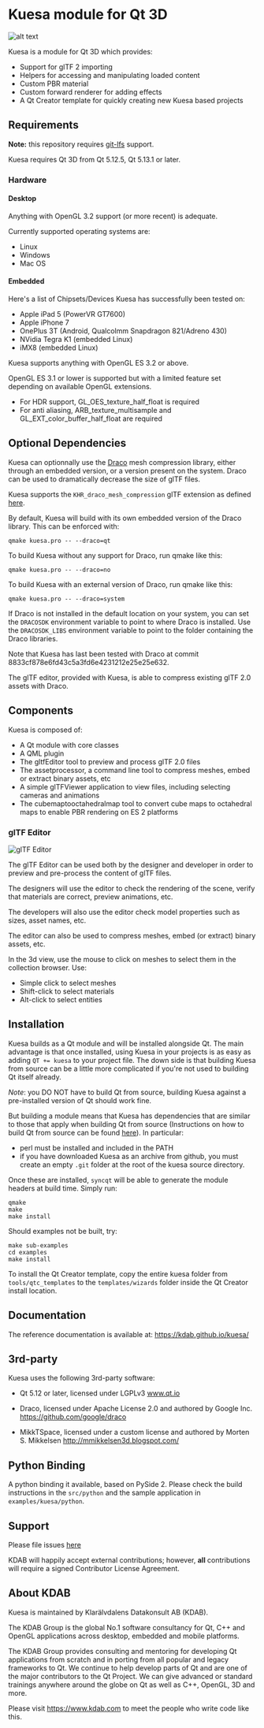 # Kuesa module for Qt 3D

![alt text](https://github.com/KDAB/kuesa/blob/dev/examples/kuesa/assets/misc/kuesa_carscene.png)


Kuesa is a module for Qt 3D which provides:
* Support for glTF 2 importing
* Helpers for accessing and manipulating loaded content
* Custom PBR material
* Custom forward renderer for adding effects
* A Qt Creator template for quickly creating new Kuesa based projects

## Requirements

**Note:** this repository requires [git-lfs](https://git-lfs.github.com) support.

Kuesa requires Qt 3D from Qt 5.12.5, Qt 5.13.1 or later.

### Hardware

#### Desktop

Anything with OpenGL 3.2 support (or more recent) is adequate.

Currently supported operating systems are:
* Linux
* Windows
* Mac OS

#### Embedded

Here's a list of Chipsets/Devices Kuesa has successfully been tested on:
* Apple iPad 5 (PowerVR GT7600)
* Apple iPhone 7
* OnePlus 3T (Android, Qualcolmm Snapdragon 821/Adreno 430)
* NVidia Tegra K1 (embedded Linux)
* iMX8 (embedded Linux)

Kuesa supports anything with OpenGL ES 3.2 or above.

OpenGL ES 3.1 or lower is supported but with a limited feature set depending on available OpenGL extensions.
* For HDR support, GL_OES_texture_half_float is required
* For anti aliasing, ARB_texture_multisample and GL_EXT_color_buffer_half_float are required

## Optional Dependencies

Kuesa can optionnally use the [Draco](https://github.com/google/draco) mesh compression library,
either through an embedded version, or a version present on the system.
Draco can be used to dramatically decrease the size of glTF files.

Kuesa supports the ``KHR_draco_mesh_compression`` glTF extension as defined [here](https://github.com/KhronosGroup/glTF/blob/master/extensions/2.0/Khronos/KHR_draco_mesh_compression/).

By default, Kuesa will build with its own embedded version of the Draco library.
This can be enforced with:

    qmake kuesa.pro -- --draco=qt

To build Kuesa without any support for Draco, run qmake like this:

    qmake kuesa.pro -- --draco=no

To build Kuesa with an external version of Draco, run qmake like this:

    qmake kuesa.pro -- --draco=system

If Draco is not installed in the default location on your system, you can
set the `DRACOSDK` environment variable to point to where Draco is installed.
Use the `DRACOSDK_LIBS` environment variable to point to the folder containing
the Draco libraries.

Note that Kuesa has last been tested with Draco at commit 8833cf878e6fd43c5a3fd6e4231212e25e25e632.

The glTF editor, provided with Kuesa, is able to compress existing glTF 2.0
assets with Draco.

## Components

Kuesa is composed of:
* A Qt module with core classes
* A QML plugin
* The gltfEditor tool to preview and process glTF 2.0 files
* The assetprocessor, a command line tool to compress meshes, embed or extract binary assets, etc
* A simple glTFViewer application to view files, including selecting cameras and animations
* The cubemaptooctahedralmap tool to convert cube maps to octahedral maps
  to enable PBR rendering on ES 2 platforms

### glTF Editor

![glTF Editor](https://github.com/KDAB/kuesa/blob/dev/examples/kuesa/assets/misc/kuesa_ape.png)

The glTF Editor can be used both by the designer and developer in order
to preview and pre-process the content of glTF files.

The designers will use the editor to check the rendering of the scene,
verify that materials are correct, preview animations, etc.

The developers will also use the editor check model properties such as sizes,
asset names, etc.

The editor can also be used to compress meshes, embed (or extract) binary assets, etc.

In the 3d view, use the mouse to click on meshes to select them in the collection browser.
Use:
* Simple click to select meshes
* Shift-click to select materials
* Alt-click to select entities

## Installation

Kuesa builds as a Qt module and will be installed alongside Qt. The main advantage
is that once installed, using Kuesa in your projects is as easy as adding ``QT += kuesa``
to your project file. The down side is that building Kuesa from source can be a little
more complicated if you're not used to building Qt itself already.

*Note*: you DO NOT have to build Qt from source, building Kuesa against a pre-installed
version of Qt should work fine.

But building a module means that Kuesa has dependencies that are similar to those that
apply when building Qt from source (Instructions on how to build Qt from source can be
found [here](https://wiki.qt.io/Building_Qt_5_from_Git)). In particular:
* perl must be installed and included in the PATH
* if you have downloaded Kuesa as an archive from github, you must create an
  empty ``.git`` folder at the root of the kuesa source directory.

Once these are installed, ``syncqt`` will be able to generate the module headers at
build time. Simply run:

    qmake
    make
    make install

Should examples not be built, try:

    make sub-examples
    cd examples
    make install

To install the Qt Creator template, copy the entire kuesa folder
from ``tools/qtc_templates`` to the ``templates/wizards`` folder inside
the Qt Creator install location.

## Documentation

The reference documentation is available at: https://kdab.github.io/kuesa/

## 3rd-party
Kuesa uses the following 3rd-party software:
* Qt 5.12 or later, licensed under LGPLv3
www.qt.io

* Draco, licensed under Apache License 2.0 and authored by Google Inc.
https://github.com/google/draco

* MikkTSpace, licensed under a custom license and authored by Morten S. Mikkelsen
http://mmikkelsen3d.blogspot.com/

## Python Binding

A python binding it available, based on PySide 2. Please check the build instructions
in the ``src/python`` and the sample application in ``examples/kuesa/python``.

## Support

Please file issues [here](https://github.com/KDAB/Kuesa/issues)

KDAB will happily accept external contributions; however, **all**
contributions will require a signed Contributor License Agreement.

## About KDAB

Kuesa is maintained by Klarälvdalens Datakonsult AB (KDAB).

The KDAB Group is the global No.1 software consultancy for Qt, C++ and
OpenGL applications across desktop, embedded and mobile platforms.

The KDAB Group provides consulting and mentoring for developing Qt applications
from scratch and in porting from all popular and legacy frameworks to Qt.
We continue to help develop parts of Qt and are one of the major contributors
to the Qt Project. We can give advanced or standard trainings anywhere
around the globe on Qt as well as C++, OpenGL, 3D and more.

Please visit https://www.kdab.com to meet the people who write code like this.
